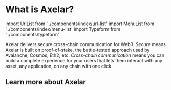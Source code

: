 # What is Axelar?

import UrlList from '../components/index/url-list'
import MenuList from '../components/index/menu-list'
import Typeform from '../components/typeform'

Axelar delivers secure cross-chain communication for Web3. _Secure_ means Axelar is built on proof-of-stake, the battle-tested approach used by Avalanche, Cosmos, Eth2, etc. _Cross-chain communication_ means you can build a complete experience for your users that lets them interact with any asset, any application, on any chain with one click.

<MenuList />

## Learn more about Axelar

<UrlList />

<Typeform />
